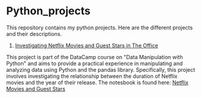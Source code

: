 # Python_projects

This repository contains my python projects. Here are the different projects and their descriptions.

1. [Investigating Netflix Movies and Guest Stars in The Office](#Netflix-Movies)

This project is part of the DataCamp course on "Data Manipulation with Python" and aims to provide a practical experience in manipulating and analyzing data using Python and the pandas library. Specifically, this project involves investigating the relationship between the duration of Netflix movies and the year of their release. The notesbook is found here: <a href="https://github.com/nguneonard/Python_projects/tree/main/NETFLIX">Netflix Movies and Guest Stars</a>

